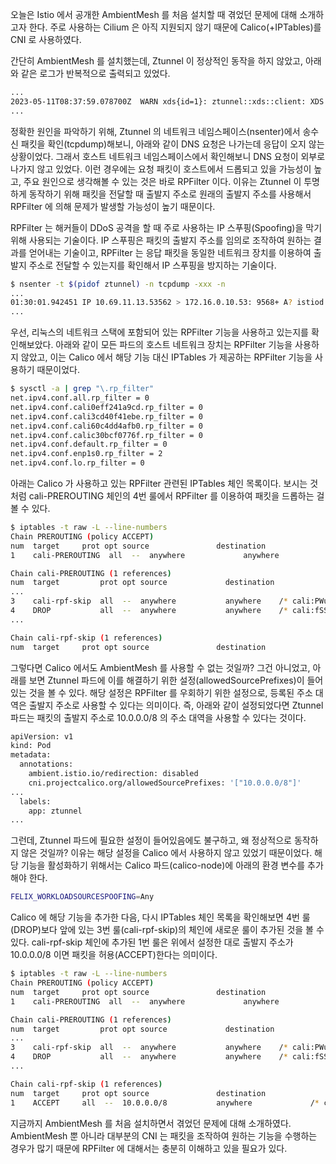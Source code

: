 오늘은 Istio 에서 공개한 AmbientMesh 를 처음 설치할 때 겪었던 문제에 대해 소개하고자 한다. 주로 사용하는 Cilium 은 아직 지원되지 않기 때문에 Calico(+IPTables)를 CNI 로 사용하였다.

간단히 AmbientMesh 를 설치했는데, Ztunnel 이 정상적인 동작을 하지 않았고, 아래와 같은 로그가 반복적으로 출력되고 있었다.

```bash
...
2023-05-11T08:37:59.078700Z  WARN xds{id=1}: ztunnel::xds::client: XDS client connection error: gRPC connection error (Unknown error): client error (Connect), retrying in 20ms
...
```

정확한 원인을 파악하기 위해, Ztunnel 의 네트워크 네임스페이스(nsenter)에서 송수신 패킷을 확인(tcpdump)해보니, 아래와 같이 DNS 요청은 나가는데 응답이 오지 않는 상황이었다. 그래서 호스트 네트워크 네임스페이스에서 확인해보니 DNS 요청이 외부로 나가지 않고 있었다. 이런 경우에는 요청 패킷이 호스트에서 드롭되고 있을 가능성이 높고, 주요 원인으로 생각해볼 수 있는 것은 바로 RPFilter 이다. 이유는 Ztunnel 이 투명하게 동작하기 위해 패킷을 전달할 때 출발지 주소로 원래의 출발지 주소를 사용해서 RPFilter 에 의해 문제가 발생할 가능성이 높기 때문이다.

RPFilter 는 해커들이 DDoS 공격을 할 때 주로 사용하는 IP 스푸핑(Spoofing)을 막기 위해 사용되는 기술이다. IP 스푸핑은 패킷의 출발지 주소를 임의로 조작하여 원하는 결과를 얻어내는 기술이고, RPFilter 는 응답 패킷을 동일한 네트워크 장치를 이용하여 출발지 주소로 전달할 수 있는지를 확인해서 IP 스푸핑을 방지하는 기술이다.

```bash
$ nsenter -t $(pidof ztunnel) -n tcpdump -xxx -n
...
01:30:01.942451 IP 10.69.11.13.53562 > 172.16.0.10.53: 9568+ A? istiod.istio-system.svc.istio-system.svc.cluster.local. (72)
...
```

우선, 리눅스의 네트워크 스택에 포함되어 있는 RPFilter 기능을 사용하고 있는지를 확인해보았다. 아래와 같이 모든 파드의 호스트 네트워크 장치는 RPFilter 기능을 사용하지 않았고, 이는 Calico 에서 해당 기능 대신 IPTables 가 제공하는 RPFilter 기능을 사용하기 때문이었다.

```bash
$ sysctl -a | grep "\.rp_filter"
net.ipv4.conf.all.rp_filter = 0
net.ipv4.conf.cali0eff241a9cd.rp_filter = 0
net.ipv4.conf.cali3cd40f41ebe.rp_filter = 0
net.ipv4.conf.cali60c4dd4afb0.rp_filter = 0
net.ipv4.conf.calic30bcf0776f.rp_filter = 0
net.ipv4.conf.default.rp_filter = 0
net.ipv4.conf.enp1s0.rp_filter = 2
net.ipv4.conf.lo.rp_filter = 0
```

아래는 Calico 가 사용하고 있는 RPFilter 관련된 IPTables 체인 목록이다. 보시는 것처럼 cali-PREROUTING 체인의 4번 룰에서 RPFilter 를 이용하여 패킷을 드롭하는 걸 볼 수 있다.

```bash
$ iptables -t raw -L --line-numbers
Chain PREROUTING (policy ACCEPT)
num  target     prot opt source               destination
1    cali-PREROUTING  all  --  anywhere             anywhere             /* cali:6gwbT8clXdHdC1b1 */

Chain cali-PREROUTING (1 references)
num  target         prot opt source             destination
...
3    cali-rpf-skip  all  --  anywhere           anywhere    /* cali:PWuxTAIaFCtsg5Qa */ mark match 0x40000/0x40000
4    DROP           all  --  anywhere           anywhere    /* cali:fSSbGND7dgyemWU7 */ mark match 0x40000/0x40000 rpfilter validmark invert
...

Chain cali-rpf-skip (1 references)
num  target     prot opt source               destination
```

그렇다면 Calico 에서도 AmbientMesh 를 사용할 수 없는 것일까? 그건 아니었고, 아래를 보면 Ztunnel 파드에 이를 해결하기 위한 설정(allowedSourcePrefixes)이 들어있는 것을 볼 수 있다. 해당 설정은 RPFilter 를 우회하기 위한 설정으로, 등록된 주소 대역은 출발지 주소로 사용할 수 있다는 의미이다. 즉, 아래와 같이 설정되었다면 Ztunnel 파드는 패킷의 출발지 주소로 10.0.0.0/8 의 주소 대역을 사용할 수 있다는 것이다.

```bash
apiVersion: v1
kind: Pod
metadata:
  annotations:
    ambient.istio.io/redirection: disabled
    cni.projectcalico.org/allowedSourcePrefixes: '["10.0.0.0/8"]'
...
  labels:
    app: ztunnel
...
```

그런데, Ztunnel 파드에 필요한 설정이 들어있음에도 불구하고, 왜 정상적으로 동작하지 않은 것일까? 이유는 해당 설정을 Calico 에서 사용하지 않고 있었기 때문이었다. 해당 기능을 활성화하기 위해서는 Calico 파드(calico-node)에 아래의 환경 변수를 추가해야 한다.

```bash
FELIX_WORKLOADSOURCESPOOFING=Any
```

Calico 에 해당 기능을 추가한 다음, 다시 IPTables 체인 목록을 확인해보면 4번 룰(DROP)보다 앞에 있는 3번 룰(cali-rpf-skip)의 체인에 새로운 룰이 추가된 것을 볼 수 있다. cali-rpf-skip 체인에 추가된 1번 룰은 위에서 설정한 대로 출발지 주소가 10.0.0.0/8 이면 패킷을 허용(ACCEPT)한다는 의미이다.

```bash
$ iptables -t raw -L --line-numbers
Chain PREROUTING (policy ACCEPT)
num  target     prot opt source               destination
1    cali-PREROUTING  all  --  anywhere             anywhere             /* cali:6gwbT8clXdHdC1b1 */

Chain cali-PREROUTING (1 references)
num  target         prot opt source             destination
...
3    cali-rpf-skip  all  --  anywhere           anywhere    /* cali:PWuxTAIaFCtsg5Qa */ mark match 0x40000/0x40000
4    DROP           all  --  anywhere           anywhere    /* cali:fSSbGND7dgyemWU7 */ mark match 0x40000/0x40000 rpfilter validmark invert
...

Chain cali-rpf-skip (1 references)
num  target     prot opt source               destination
1    ACCEPT     all  --  10.0.0.0/8           anywhere             /* cali:bSgSJ0C4gCLn3ilJ */
```

지금까지 AmbientMesh 를 처음 설치하면서 겪었던 문제에 대해 소개하였다. AmbientMesh 뿐 아니라 대부분의 CNI 는 패킷을 조작하여 원하는 기능을 수행하는 경우가 많기 때문에 RPFilter 에 대해서는 충분히 이해하고 있을 필요가 있다.
